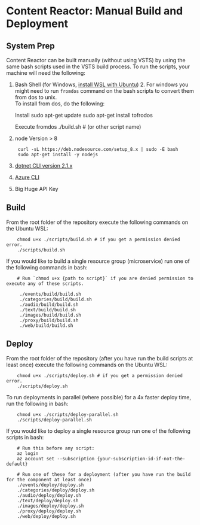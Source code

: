 # Content Reactor: Manual Build and Deployment

## System Prep

Content Reactor can be built manually (without using VSTS) by using the same
bash scripts used in the VSTS build process.  To run the scripts, your machine 
will need the following:

1. Bash Shell (for Windows, [install WSL with Ubuntu](https://docs.microsoft.com/en-us/windows/wsl/install-win10))
        2. For windows you might need to run `fromdos` command on the bash scripts to convert them from dos to unix.  
        To install from dos, do the following:
    
    Install
        sudo apt-get update
        sudo apt-get install tofrodos

    Execute
        fromdos ./build.sh # (or other script name)

2. node Version > 8

        curl -sL https://deb.nodesource.com/setup_8.x | sudo -E bash
        sudo apt-get install -y nodejs

3. [dotnet CLI version 2.1.x](https://www.microsoft.com/net/learn/get-started/linux/ubuntu16-04)
4. [Azure CLI](https://docs.microsoft.com/en-us/cli/azure/install-azure-cli-apt?view=azure-cli-latest)
5. Big Huge API Key

## Build

From the root folder of the repository execute the following commands on the Ubuntu WSL:

        chmod u+x ./scripts/build.sh # if you get a permission denied error.
        ./scripts/build.sh

If you would like to build a single resource group (microservice) run one of the following commands in bash:

        # Run `chmod u+x {path to script}` if you are denied permission to execute any of these scripts.

         ./events/build/build.sh
         ./categories/build/build.sh
         ./audio/build/build.sh
         ./text/build/build.sh
         ./images/build/build.sh
         ./proxy/build/build.sh
         ./web/build/build.sh

## Deploy

From the root folder of the repository (after you have run the build scripts at least once) 
execute the following commands on the Ubuntu WSL:

        chmod u+x ./scripts/deploy.sh # if you get a permission denied error.
        ./scripts/deploy.sh

To run deployments in parallel (where possible) for a 4x faster deploy time, 
run the following in bash:

        chmod u+x ./scripts/deploy-parallel.sh
        ./scripts/deploy-parallel.sh

If you would like to deploy a single resource group run one of the following scripts in bash:

        # Run this before any script:
        az login
        az account set --subscription {your-subscription-id-if-not-the-default}

        # Run one of these for a deployment (after you have run the build for the component at least once)
        ./events/deploy/deploy.sh
        ./categories/deploy/deploy.sh
        ./audio/deploy/deploy.sh
        ./text/deploy/deploy.sh
        ./images/deploy/deploy.sh
        ./proxy/deploy/deploy.sh
        ./web/deploy/deploy.sh

